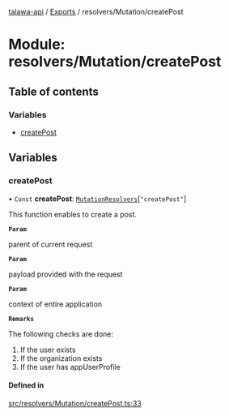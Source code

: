 [talawa-api](../README.md) / [Exports](../modules.md) / resolvers/Mutation/createPost

# Module: resolvers/Mutation/createPost

## Table of contents

### Variables

- [createPost](resolvers_Mutation_createPost.md#createpost)

## Variables

### createPost

• `Const` **createPost**: [`MutationResolvers`](types_generatedGraphQLTypes.md#mutationresolvers)[``"createPost"``]

This function enables to create a post.

**`Param`**

parent of current request

**`Param`**

payload provided with the request

**`Param`**

context of entire application

**`Remarks`**

The following checks are done:
1. If the user exists
2. If the organization exists
3. If the user has appUserProfile

#### Defined in

[src/resolvers/Mutation/createPost.ts:33](https://github.com/PalisadoesFoundation/talawa-api/blob/e5f7a9d/src/resolvers/Mutation/createPost.ts#L33)
